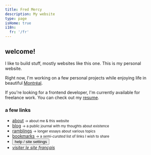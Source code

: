 ```yaml
---
title: Fred Mercy
description: My website
type: page
isHome: true
i18n:
  fr: '/fr'
---
```


## welcome!

I like to build stuff, mostly websites like this one. This is my personal website.

Right now, I'm working on a few personal projects while enjoying life in beautiful <a href="https://www.openstreetmap.org/#map=16/45.5386/-73.6174&layers=N" target="_blank" rel="noopener noreferrer">Montréal</a>.

If you're looking for a frontend developer, I'm currently available for freelance work. You can check out my [resume](/resume).

### a few links

- [about](/about) <small class="color-secondary">-> about me & this website</small>
- [blog](/blog) <small class="color-secondary">-> a public journal with my thoughts about existence</small>
- [ramblings](/ramblings) <small class="color-secondary">-> longer essays about various topics</small>
- [bookmarks](/bookmarks) <small class="color-secondary">-> a _semi-curated_ list of links I wish to share</small>
- <button title="Show the “help & options” panel" class="link" type="button" aria-label="Toggle help" data-component="emit" data-event="SHOW_BOX_HELP">help / site settings</button>
- <a href="/fr" lang="fr"><i>visiter le site français</i></a>
